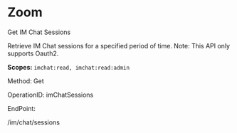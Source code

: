 #     Zoom


Get IM Chat Sessions

Retrieve IM Chat sessions for a specified period of time. Note: This API only supports Oauth2.

 
**Scopes:** `imchat:read, imchat:read:admin` 

Method: Get

OperationID: imChatSessions

EndPoint:

/im/chat/sessions
